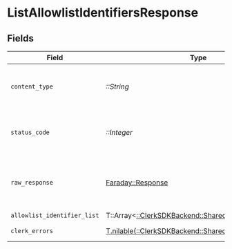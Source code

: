 # ListAllowlistIdentifiersResponse


## Fields

| Field                                                                                                  | Type                                                                                                   | Required                                                                                               | Description                                                                                            |
| ------------------------------------------------------------------------------------------------------ | ------------------------------------------------------------------------------------------------------ | ------------------------------------------------------------------------------------------------------ | ------------------------------------------------------------------------------------------------------ |
| `content_type`                                                                                         | *::String*                                                                                             | :heavy_check_mark:                                                                                     | HTTP response content type for this operation                                                          |
| `status_code`                                                                                          | *::Integer*                                                                                            | :heavy_check_mark:                                                                                     | HTTP response status code for this operation                                                           |
| `raw_response`                                                                                         | [Faraday::Response](https://www.rubydoc.info/gems/faraday/Faraday/Response)                            | :heavy_check_mark:                                                                                     | Raw HTTP response; suitable for custom response parsing                                                |
| `allowlist_identifier_list`                                                                            | T::Array<[::ClerkSDKBackend::Shared::AllowlistIdentifier](../../models/shared/allowlistidentifier.md)> | :heavy_minus_sign:                                                                                     | Success                                                                                                |
| `clerk_errors`                                                                                         | [T.nilable(::ClerkSDKBackend::Shared::ClerkErrors)](../../models/shared/clerkerrors.md)                | :heavy_minus_sign:                                                                                     | Authentication invalid                                                                                 |